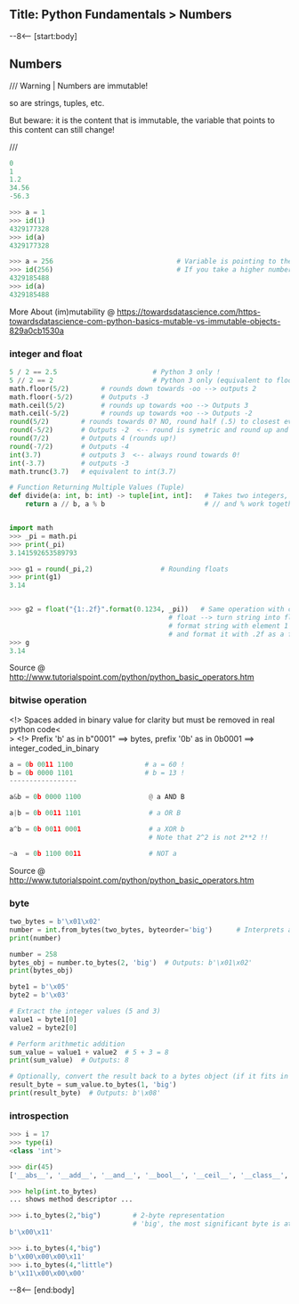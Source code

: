 Title: Python Fundamentals > Numbers
---
--8<-- [start:body]

## Numbers

/// Warning | Numbers are immutable!

so are strings, tuples, etc.

But beware: it is the content that is immutable, the variable that points to this content can still change!

///


```python
0
1
1.2
34.56
-56.3

>>> a = 1
>>> id(1)
4329177328
>>> id(a)
4329177328

>>> a = 256                               # Variable is pointing to the identity of another immutable number!
>>> id(256)                               # If you take a higher number, the id can change !!!!
4329185488
>>> id(a)
4329185488
```

More About (im)mutability @ https://towardsdatascience.com/https-towardsdatascience-com-python-basics-mutable-vs-immutable-objects-829a0cb1530a

### integer and float ###

```python
5 / 2 == 2.5                        # Python 3 only !
5 // 2 == 2                         # Python 3 only (equivalent to floor) !
math.floor(5/2)        # rounds down towards -oo --> outputs 2
math.floor(-5/2)       # Outputs -3     
math.ceil(5/2)         # rounds up towards +oo --> Outputs 3
math.ceil(-5/2)        # rounds up towards +oo --> Outputs -2 
round(5/2)        # rounds towards 0? NO, round half (.5) to closest even --> Outputs 2 (rounds down)
round(-5/2)       # Outputs -2  <-- round is symetric and round up and down (to avoid bias)
round(7/2)        # Outputs 4 (rounds up!)
round(-7/2)       # Outputs -4
int(3.7)          # outputs 3  <-- always round towards 0!
int(-3.7)         # outputs -3
math.trunc(3.7)   # equivalent to int(3.7)

# Function Returning Multiple Values (Tuple)
def divide(a: int, b: int) -> tuple[int, int]:   # Takes two integers, returns a tuple of int
    return a // b, a % b                         # // and % work together!


import math
>>> _pi = math.pi
>>> print(_pi)
3.141592653589793

>>> g1 = round(_pi,2)                 # Rounding floats
>>> print(g1)
3.14


>>> g2 = float("{1:.2f}".format(0.1234, _pi))   # Same operation with conversion through a formatted string!
                                        # float --> turn string into float
                                        # format string with element 1 in format (which is _pi!)
                                        # and format it with .2f as a float with 2 digits after the comma
>>> g
3.14
```

Source @ http://www.tutorialspoint.com/python/python_basic_operators.htm

### bitwise operation ###

 <!> Spaces added in binary value for clarity but must be removed in real python code<<BR>>
 <!> Prefix 'b' as in b"0001" ==> bytes, prefix '0b' as in 0b0001 ==> integer_coded_in_binary

```python
a = 0b 0011 1100                  # a = 60 !
b = 0b 0000 1101                  # b = 13 !
-----------------

a&b = 0b 0000 1100                 @ a AND B

a|b = 0b 0011 1101                 # a OR B

a^b = 0b 0011 0001                 # a XOR b
                                   # Note that 2^2 is not 2**2 !!

~a  = 0b 1100 0011                 # NOT a
```

Source @ http://www.tutorialspoint.com/python/python_basic_operators.htm

### byte ###

```python
two_bytes = b'\x01\x02'
number = int.from_bytes(two_bytes, byteorder='big')      # Interprets as 258 (1*256 + 2)
print(number)

number = 258
bytes_obj = number.to_bytes(2, 'big')  # Outputs: b'\x01\x02'
print(bytes_obj)
```

```python
byte1 = b'\x05'
byte2 = b'\x03'

# Extract the integer values (5 and 3)
value1 = byte1[0]
value2 = byte2[0]

# Perform arithmetic addition
sum_value = value1 + value2  # 5 + 3 = 8
print(sum_value)  # Outputs: 8

# Optionally, convert the result back to a bytes object (if it fits in one byte)
result_byte = sum_value.to_bytes(1, 'big')
print(result_byte)  # Outputs: b'\x08'
```

### introspection ###

```python
>>> i = 17
>>> type(i)
<class 'int'>

>>> dir(45)
['__abs__', '__add__', '__and__', '__bool__', '__ceil__', '__class__', '__delattr__', '__dir__', '__divmod__', '__doc__', '__eq__', '__float__', '__floor__', '__floordiv__', '__format__', '__ge__', '__getattribute__', '__getnewargs__', '__gt__', '__hash__', '__index__', '__init__', '__init_subclass__', '__int__', '__invert__', '__le__', '__lshift__', '__lt__', '__mod__', '__mul__', '__ne__', '__neg__', '__new__', '__or__', '__pos__', '__pow__', '__radd__', '__rand__', '__rdivmod__', '__reduce__', '__reduce_ex__', '__repr__', '__rfloordiv__', '__rlshift__', '__rmod__', '__rmul__', '__ror__', '__round__', '__rpow__', '__rrshift__', '__rshift__', '__rsub__', '__rtruediv__', '__rxor__', '__setattr__', '__sizeof__', '__str__', '__sub__', '__subclasshook__', '__truediv__', '__trunc__', '__xor__', 'as_integer_ratio', 'bit_length', 'conjugate', 'denominator', 'from_bytes', 'imag', 'numerator', 'real', 'to_bytes']

>>> help(int.to_bytes)
... shows method descriptor ...

>>> i.to_bytes(2,"big")        # 2-byte representation
                               # 'big', the most significant byte is at the beginning of the byte array.
b'\x00\x11'

>>> i.to_bytes(4,"big")
b'\x00\x00\x00\x11'
>>> i.to_bytes(4,"little")
b'\x11\x00\x00\x00'
```

--8<-- [end:body]

